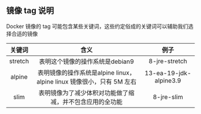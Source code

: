 ## 镜像 tag 说明

Docker 镜像的 tag 可能包含某些关键词，这些约定俗成的关键词可以辅助我们选择合适的镜像

| 关键词 | 含义 | 例子 |
| :--: | :--: | :--: |
| stretch | 表明这个镜像的操作系统是debian9 | 8-jre-stretch |
| alpine | 表明镜像的操作系统是alpine linux，alpine linux 镜像很小，只有 5M 左右 | 13-ea-19-jdk-alpine3.9 |
| slim | 表明镜像为了减少体积对功能做了缩减，并不包含应用的全功能 | 8-jre-slim |